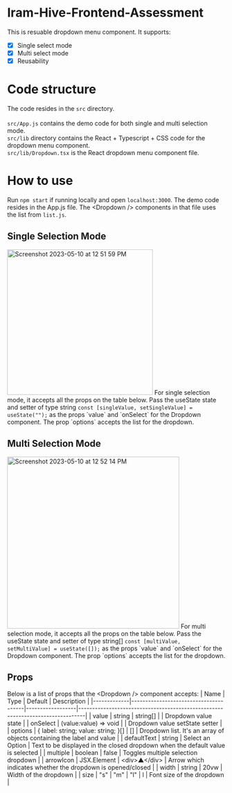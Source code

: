 # Iram-Hive-Frontend-Assessment
This is resuable dropdown menu component. It supports:
- [x] Single select mode
- [x] Multi select mode
- [x] Reusability

# Code structure
The code resides in the `src` directory.\
\
`src/App.js` contains the demo code for both single and multi selection mode.\
`src/lib` directory contains the React + Typescript + CSS code for the dropdown menu component.\
`src/lib/Dropdown.tsx` is the React dropdown menu component file.

# How to use
Run `npm start` if running locally and open `localhost:3000`. The demo code resides in the App.js file. The \<Dropdown \/> components in that file uses the list from `list.js`.

## Single Selection Mode
<img width="336" alt="Screenshot 2023-05-10 at 12 51 59 PM" src="https://github.com/KnotScientific/Iram-Hive-Frontend-Assessment/assets/29667155/b2484461-46b5-4c43-8325-1d7201c8493a">
For single selection mode, it accepts all the props on the table below. Pass the useState state and setter of type string <code>const [singleValue, setSingleValue] = useState("");</code> as the props `value` and `onSelect` for the Dropdown component. The prop `options` accepts the list for the dropdown.

## Multi Selection Mode
<img width="397" alt="Screenshot 2023-05-10 at 12 52 14 PM" src="https://github.com/KnotScientific/Iram-Hive-Frontend-Assessment/assets/29667155/f12e6f51-9877-40ed-9f45-5014311a1d52">
For multi selection mode, it accepts all the props on the table below. Pass the useState state and setter of type string[] <code>const [multiValue, setMultiValue] = useState([]);</code> as the props `value` and `onSelect` for the Dropdown component. The prop `options` accepts the list for the dropdown.

## Props
Below is a list of props that the \<Dropdown \/> component accepts:
| Name        | Type                                  | Default          | Description                                                                    |
|-------------|---------------------------------------|------------------|--------------------------------------------------------------------------------|
| value       | string \| string[]                    |                  | Dropdown value state                                                           |
| onSelect    | (value:value) => void                 |                  | Dropdown value setState setter                                                 |
| options     | {  label: string;  value: string; }[] | []               | Dropdown list. It's an array of objects containing the label and value         |
| defaultText | string                                | Select an Option | Text to be displayed in the closed dropdown when the default value is selected |
| multiple    | boolean                               | false            | Toggles multiple selection dropdown                                            |
| arrowIcon   | JSX.Element                           | \<div>▲\</div>     | Arrow which indicates whether the dropdown is opened/closed                    |
| width       | string                                | 20vw             | Width of the dropdown                                                          |
| size        | "s" \| "m" \| "l"                     | l                | Font size of the dropdown                                                      |
